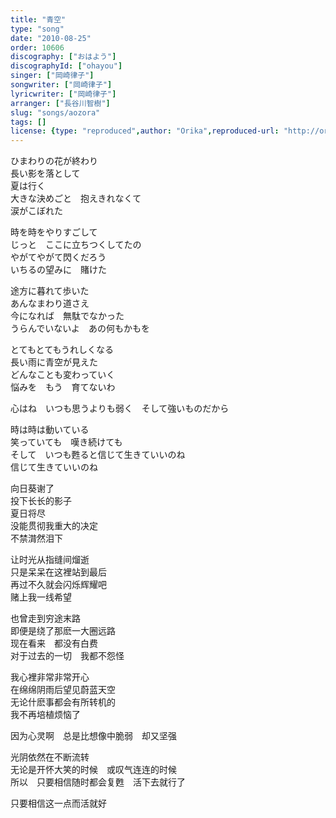 ```yaml
---
title: "青空"
type: "song"
date: "2010-08-25"
order: 10606
discography: ["おはよう"]
discographyId: ["ohayou"]
singer: ["岡崎律子"]
songwriter: ["岡崎律子"]
lyricwriter: ["岡崎律子"]
arranger: ["長谷川智樹"]
slug: "songs/aozora"
tags: []
license: {type: "reproduced",author: "Orika",reproduced-url: "http://orikamushi.myweb.hinet.net/",reproduced-website: "織歌蟲網站"}
---
```


ひまわりの花が終わり   
長い影を落として   
夏は行く   
大きな決めごと　抱えきれなくて   
涙がこぼれた   
  
時を時をやりすごして   
じっと　ここに立ちつくしてたの   
やがてやがて閃くだろう   
いちるの望みに　賭けた   
  
途方に暮れて歩いた   
あんなまわり道さえ   
今になれば　無駄でなかった   
うらんでいないよ　あの何もかもを   
  
とてもとてもうれしくなる   
長い雨に青空が見えた   
どんなことも変わっていく   
悩みを　もう　育てないわ   
  
心はね　いつも思うよりも弱く　そして強いものだから   
  
時は時は動いている   
笑っていても　嘆き続けても   
そして　いつも甦ると信じて生きていいのね   
信じて生きていいのね  
  
  <!-- 翻译 -->

向日葵谢了   
投下长长的影子   
夏日将尽   
没能贯彻我重大的决定   
不禁潸然泪下   
  
让时光从指缝间熘逝   
只是呆呆在这裡站到最后  
再过不久就会闪烁辉耀吧   
赌上我一线希望   
  
也曾走到穷途末路   
即便是绕了那麽一大圈远路   
现在看来　都没有白费   
对于过去的一切　我都不怨怪   
  
我心裡非常非常开心   
在绵绵阴雨后望见蔚蓝天空   
无论什麽事都会有所转机的   
我不再培植烦恼了   
  
因为心灵啊　总是比想像中脆弱　却又坚强   
  
光阴依然在不断流转   
无论是开怀大笑的时候　或叹气连连的时候   
所以　只要相信随时都会复甦　活下去就行了   
  
只要相信这一点而活就好

